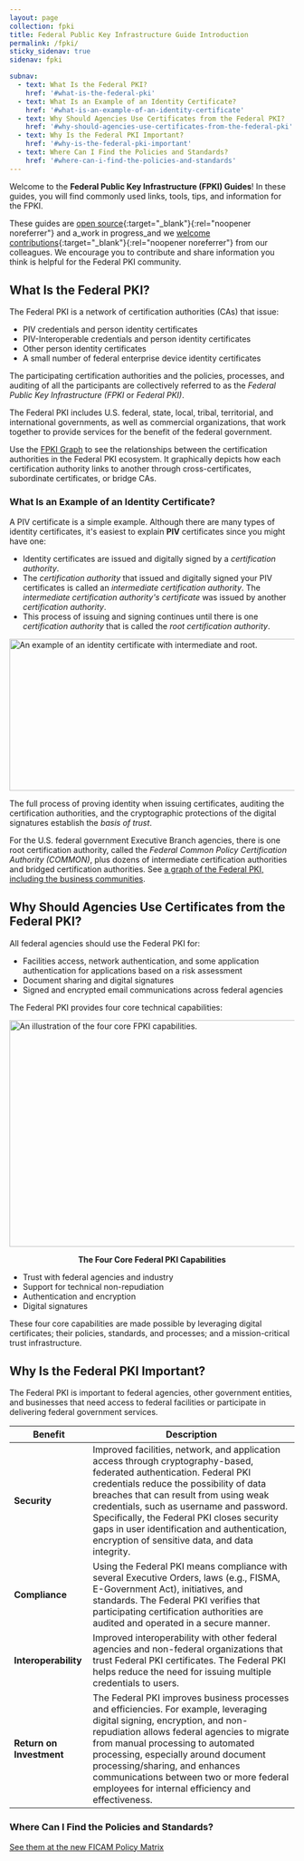 ```yaml
---
layout: page
collection: fpki
title: Federal Public Key Infrastructure Guide Introduction
permalink: /fpki/
sticky_sidenav: true
sidenav: fpki

subnav:
  - text: What Is the Federal PKI?
    href: '#what-is-the-federal-pki'
  - text: What Is an Example of an Identity Certificate?
    href: '#what-is-an-example-of-an-identity-certificate'
  - text: Why Should Agencies Use Certificates from the Federal PKI?
    href: '#why-should-agencies-use-certificates-from-the-federal-pki'
  - text: Why Is the Federal PKI Important?
    href: '#why-is-the-federal-pki-important'
  - text: Where Can I Find the Policies and Standards?
    href: '#where-can-i-find-the-policies-and-standards'
---
```


Welcome to the **Federal Public Key Infrastructure (FPKI) Guides**! In these guides, you will find commonly used links, tools, tips, and information for the FPKI.

These guides are [open source](https://github.com/gsa/ficam-playbooks){:target="_blank"}{:rel="noopener noreferrer"} and a_work in progress_and we [welcome contributions](https://www.idmanagement.gov/contribute/){:target="_blank"}{:rel="noopener noreferrer"} from our colleagues.  We encourage you to contribute and share information you think is helpful for the Federal PKI community.

## What Is the Federal PKI?

The Federal PKI is a network of certification authorities (CAs) that issue:

- PIV credentials and person identity certificates
- PIV-Interoperable credentials and person identity certificates
- Other person identity certificates
- A small number of federal enterprise device identity certificates

The participating certification authorities and the policies, processes, and auditing of all the participants are collectively referred to as the _Federal Public Key Infrastructure (FPKI_ or _Federal PKI)_.

The Federal PKI includes U.S. federal, state, local, tribal, territorial, and international governments, as well as commercial organizations, that work together to provide services for the benefit of the federal government.

Use the [FPKI Graph]({{site.baseurl}}/fpki/tools/fpkigraph/) to see the relationships between the certification authorities in the Federal PKI ecosystem. It graphically depicts how each certification authority links to another through cross-certificates, subordinate certificates, or bridge CAs.

### What Is an Example of an Identity Certificate?

A PIV certificate is a simple example.  Although there are many types of identity certificates, it's easiest to explain **PIV** certificates since you might have one:

- Identity certificates are issued and digitally signed by a _certification authority_.  
- The _certification authority_ that issued and digitally signed your PIV certificates is called an _intermediate certification authority_. The _intermediate certification authority's certificate_ was issued by another _certification authority_.  
- This process of issuing and signing continues until there is one _certification authority_ that is called the _root certification authority_.

<img src="{{site.baseurl}}/assets/fpki/pivcertificatechain_small.png" alt="An example of an identity certificate with intermediate and root." width="506" height="268">

The full process of proving identity when issuing certificates, auditing the certification authorities, and the cryptographic protections of the digital signatures establish the _basis of trust_.

For the U.S. federal government Executive Branch agencies, there is one root certification authority, called the _Federal Common Policy Certification Authority (COMMON)_, plus dozens of intermediate certification authorities and bridged certification authorities. See [a graph of the Federal PKI, including the business communities]({{site.baseurl}}/fpki/tools/fpkigraph/).

## Why Should Agencies Use Certificates from the Federal PKI?

All federal agencies should use the Federal PKI for:

- Facilities access, network authentication, and some application authentication for applications based on a risk assessment
- Document sharing and digital signatures
- Signed and encrypted email communications across federal agencies

The Federal PKI provides four core technical capabilities:

<img src="{{site.baseurl}}/assets/fpki/fpki-core.png" alt="An illustration of the four core FPKI capabilities." width="800" height="400">
<p align="center"><b>The Four Core Federal PKI Capabilities</b></p>

- Trust with federal agencies and industry
- Support for technical non-repudiation
- Authentication and encryption
- Digital signatures

These four core capabilities are made possible by leveraging digital certificates; their policies, standards, and processes; and a mission-critical trust infrastructure.

## Why Is the Federal PKI Important?

The Federal PKI is important to federal agencies, other government entities, and businesses that need access to federal facilities or participate in delivering federal government services.

|**Benefit**|**Description**|
|-----------|---------------|
|**Security**| Improved facilities, network, and application access through cryptography-based, federated authentication. Federal PKI credentials reduce the possibility of data breaches that can result from using weak credentials, such as username and password. Specifically, the Federal PKI closes security gaps in user identification and authentication, encryption of sensitive data, and data integrity. |
|**Compliance**| Using the Federal PKI means compliance with several Executive Orders, laws (e.g., FISMA, E-Government Act), initiatives, and standards. The Federal PKI verifies that participating certification authorities are audited and operated in a secure manner.|
|**Interoperability**| Improved interoperability with other federal agencies and non-federal organizations that trust Federal PKI certificates. The Federal PKI helps reduce the need for issuing multiple credentials to users.|
|**Return on Investment**| The Federal PKI improves business processes and efficiencies.  For example, leveraging digital signing, encryption, and non-repudiation allows federal agencies to migrate from manual processing to automated processing, especially around document processing/sharing, and enhances communications between two or more federal employees for internal efficiency and effectiveness.  

### Where Can I Find the Policies and Standards?

[See them at the new FICAM Policy Matrix](https://federalist-cf03235f-a054-4178-aafb-4e1e61e0d42c.sites.pages.cloud.gov/preview/gsa/idmanagement.gov/0512-identity-policy-matrix/governance/policymatrix/)
